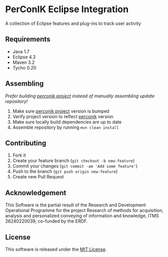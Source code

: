 # PerConIK Eclipse Integration

A collection of Eclipse features and plug-ins to track user activity

## Requirements

- Java 1.7
- Eclipse 4.3
- Maven 3.2
- Tycho 0.20

## Assembling

*Prefer building [perconik project](https://github.com/perconik/perconik) instead of manually assembling update repository!*

1. Make sure [perconik project](https://github.com/perconik/perconik) version is bumped
2. Verify project version to reflect [perconik](https://github.com/perconik/perconik) version
3. Make sure locally build dependencies are up to date
4. Assemble repository by running `mvn clean install`

## Contributing

1. Fork it
2. Create your feature branch (`git checkout -b new-feature`)
3. Commit your changes (`git commit -am 'Add some feature'`)
4. Push to the branch (`git push origin new-feature`)
5. Create new Pull Request

## Acknowledgement

This Software is the partial result of the Research and Development
Operational Programme for the project Research of methods for acquisition,
analysis and personalized conveying of information and knowledge,
ITMS 26240220039, co-funded by the ERDF.

## License

This software is released under the [MIT License](LICENSE.md).
